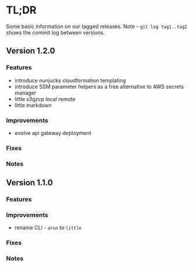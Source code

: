 # TL;DR

Some basic information on our tagged releases.
Note - `git log tag1..tag2` shows the commit log between versions.

## Version 1.2.0

### Features

* introduce nunjucks cloudformation templating
* introduce SSM parameter helpers as a free alternative to AWS secrets manager
* little s3gzcp local remote
* little markdown

### Improvements

* evolve api gateway deployment

### Fixes

### Notes

## Version 1.1.0

### Features

### Improvements

* rename CLI - `arun` to `little`

### Fixes

### Notes
